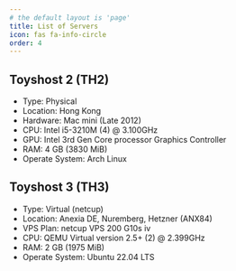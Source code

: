 ```yaml
---
# the default layout is 'page'
title: List of Servers
icon: fas fa-info-circle
order: 4
---
```


## Toyshost 2 (TH2)
* Type: Physical
* Location: Hong Kong
* Hardware: Mac mini (Late 2012)
* CPU: Intel i5-3210M (4) @ 3.100GHz
* GPU: Intel 3rd Gen Core processor Graphics Controller
* RAM: 4 GB (3830 MiB)
* Operate System: Arch Linux

## Toyshost 3 (TH3)
* Type: Virtual (netcup)
* Location: Anexia DE, Nuremberg, Hetzner (ANX84)
* VPS Plan: netcup VPS 200 G10s iv
* CPU: QEMU Virtual version 2.5+ (2) @ 2.399GHz
* RAM: 2 GB (1975 MiB)
* Operate System: Ubuntu 22.04 LTS

